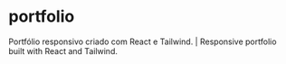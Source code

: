 # portfolio
Portfólio responsivo criado com React e Tailwind. | Responsive portfolio built with React and Tailwind.
